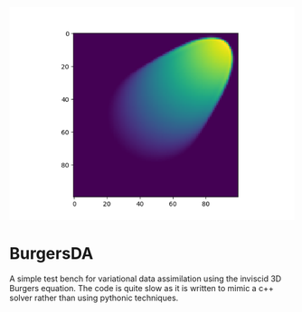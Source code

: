 ![plot](./examples/Gaussian100_100.png)
# BurgersDA
A simple test bench for variational data assimilation using the inviscid 3D Burgers equation. The code is quite slow as it is written to mimic a c++ solver rather than using pythonic techniques.

